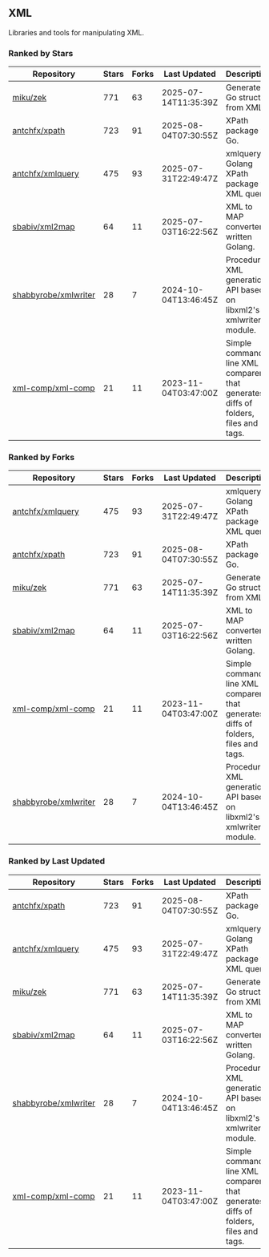 ## XML

Libraries and tools for manipulating XML.

### Ranked by Stars

| Repository | Stars | Forks | Last Updated | Description | 
|------------|-------|-------|--------------|-------------|
| [miku/zek](https://github.com/miku/zek) | 771 | 63 | 2025-07-14T11:35:39Z |  Generate a Go struct from XML. |
| [antchfx/xpath](https://github.com/antchfx/xpath) | 723 | 91 | 2025-08-04T07:30:55Z |  XPath package for Go. |
| [antchfx/xmlquery](https://github.com/antchfx/xmlquery) | 475 | 93 | 2025-07-31T22:49:47Z |  xmlquery is Golang XPath package for XML query. |
| [sbabiv/xml2map](https://github.com/sbabiv/xml2map) | 64 | 11 | 2025-07-03T16:22:56Z |  XML to MAP converter written Golang. |
| [shabbyrobe/xmlwriter](https://github.com/shabbyrobe/xmlwriter) | 28 | 7 | 2024-10-04T13:46:45Z |  Procedural XML generation API based on libxml2's xmlwriter module. |
| [xml-comp/xml-comp](https://github.com/xml-comp/xml-comp) | 21 | 11 | 2023-11-04T03:47:00Z |  Simple command line XML comparer that generates diffs of folders, files and tags. |

### Ranked by Forks

| Repository | Stars | Forks | Last Updated | Description | 
|------------|-------|-------|--------------|-------------|
| [antchfx/xmlquery](https://github.com/antchfx/xmlquery) | 475 | 93 | 2025-07-31T22:49:47Z |  xmlquery is Golang XPath package for XML query. |
| [antchfx/xpath](https://github.com/antchfx/xpath) | 723 | 91 | 2025-08-04T07:30:55Z |  XPath package for Go. |
| [miku/zek](https://github.com/miku/zek) | 771 | 63 | 2025-07-14T11:35:39Z |  Generate a Go struct from XML. |
| [sbabiv/xml2map](https://github.com/sbabiv/xml2map) | 64 | 11 | 2025-07-03T16:22:56Z |  XML to MAP converter written Golang. |
| [xml-comp/xml-comp](https://github.com/xml-comp/xml-comp) | 21 | 11 | 2023-11-04T03:47:00Z |  Simple command line XML comparer that generates diffs of folders, files and tags. |
| [shabbyrobe/xmlwriter](https://github.com/shabbyrobe/xmlwriter) | 28 | 7 | 2024-10-04T13:46:45Z |  Procedural XML generation API based on libxml2's xmlwriter module. |

### Ranked by Last Updated

| Repository | Stars | Forks | Last Updated | Description | 
|------------|-------|-------|--------------|-------------|
| [antchfx/xpath](https://github.com/antchfx/xpath) | 723 | 91 | 2025-08-04T07:30:55Z |  XPath package for Go. |
| [antchfx/xmlquery](https://github.com/antchfx/xmlquery) | 475 | 93 | 2025-07-31T22:49:47Z |  xmlquery is Golang XPath package for XML query. |
| [miku/zek](https://github.com/miku/zek) | 771 | 63 | 2025-07-14T11:35:39Z |  Generate a Go struct from XML. |
| [sbabiv/xml2map](https://github.com/sbabiv/xml2map) | 64 | 11 | 2025-07-03T16:22:56Z |  XML to MAP converter written Golang. |
| [shabbyrobe/xmlwriter](https://github.com/shabbyrobe/xmlwriter) | 28 | 7 | 2024-10-04T13:46:45Z |  Procedural XML generation API based on libxml2's xmlwriter module. |
| [xml-comp/xml-comp](https://github.com/xml-comp/xml-comp) | 21 | 11 | 2023-11-04T03:47:00Z |  Simple command line XML comparer that generates diffs of folders, files and tags. |

